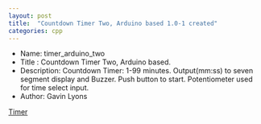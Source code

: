 ```yaml
---
layout: post
title:  "Countdown Timer Two, Arduino based 1.0-1 created"
categories: cpp
---
```



* Name: timer_arduino_two
* Title : Countdown Timer Two, Arduino based. 
* Description: Countdown Timer: 1-99 minutes. Output(mm:ss) to seven segment display and Buzzer.
Push button to start. Potentiometer used for time select input. 
* Author: Gavin Lyons


[Timer](https://github.com/gavinlyonsrepo/timer_arduino_two)
